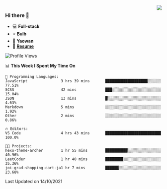<img align="right" src="https://github-readme-stats.vercel.app/api?username=LolipopJ&show_icons=true&count_private=true&hide_title=true&include_all_commits=true&theme=vue">

### Hi there 👋

- :computer: **Full-stack**
- :star: **Bulb**
- :pill: **Yaowan**
- :milky_way: [**Resume**](https://cdn.jsdelivr.net/gh/lolipopj/resume/export/resume-en.pdf)

<!--START_SECTION:waka-->
![Profile Views](http://img.shields.io/badge/Profile%20Views-2-blue)

📊 **This Week I Spent My Time On** 

```text
💬 Programming Languages: 
JavaScript               3 hrs 39 mins       ███████████████████░░░░░░   77.51% 
SCSS                     42 mins             ███░░░░░░░░░░░░░░░░░░░░░░   15.04% 
JSON                     13 mins             █░░░░░░░░░░░░░░░░░░░░░░░░   4.63% 
Markdown                 5 mins              ░░░░░░░░░░░░░░░░░░░░░░░░░   1.92% 
Other                    2 mins              ░░░░░░░░░░░░░░░░░░░░░░░░░   0.86%

🔥 Editors: 
VS Code                  4 hrs 43 mins       █████████████████████████   100.0%

🐱‍💻 Projects: 
hexo-theme-archer        1 hr 55 mins        ██████████░░░░░░░░░░░░░░░   40.96% 
LeetCoder                1 hr 40 mins        ████████░░░░░░░░░░░░░░░░░   35.36% 
joi-grad-shopping-cart-ja1 hr 7 mins         ██████░░░░░░░░░░░░░░░░░░░   23.68%

```


 Last Updated on 14/10/2021
<!--END_SECTION:waka-->
